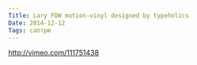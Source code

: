```yaml
---
Title: Lary FDW motion-vinyl designed by typeholics
Date: 2014-12-12
Tags: саптрю
---
```


http://vimeo.com/111751438
